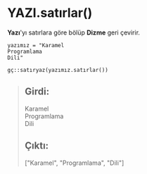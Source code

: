 # YAZI.satırlar\(\)

**Yazı**'yı satırlara göre bölüp **Dizme** geri çevirir.

```text
yazımız = "Karamel
Programlama
Dili"

gç::satıryaz(yazımız.satırlar())
```

> ## Girdi:
>
> Karamel  
> Programlama  
> Dili
>
> ## Çıktı:
>
> \["Karamel", "Programlama", "Dili"\]

